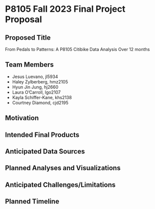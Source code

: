 P8105 Fall 2023 Final Project Proposal
================

## Proposed Title

From Pedals to Patterns: A P8105 Citibike Data Analysis Over 12 months

## Team Members

- Jesus Luevano, jl5934<br>
- Haley Zylberberg, hmz2105<br>
- Hyun Jin Jung, hj2660<br>
- Laura O’Carroll, lgo2107<br>
- Kayla Schiffer-Kane, khs2138<br>
- Courtney Diamond, cjd2195<br>

## Motivation

## Intended Final Products

## Anticipated Data Sources

## Planned Analyses and Visualizations

## Anticipated Challenges/Limitations

## Planned Timeline
